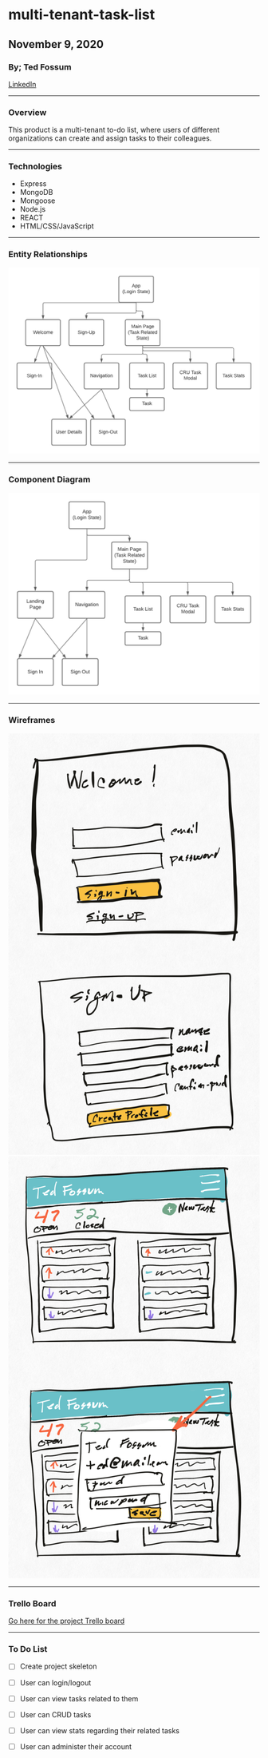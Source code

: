 # multi-tenant-task-list

## November 9, 2020

### By; Ted Fossum

[LinkedIn](https://www.linkedin.com/in/tedfossum/)
***
### Overview
This product is a multi-tenant to-do list, where users of different organizations can create and assign tasks to their colleagues.

***

### Technologies
* Express
* MongoDB
* Mongoose
* Node.js
* REACT
* HTML/CSS/JavaScript
***

### Entity Relationships
![ER Diagram](/ER_Diagram.png)
***
### Component Diagram
![Component Diagram](/Component_Diagram.png)
***

### Wireframes
![Welcome Page](/wf_Welcome.png)
![Main Page](/wf_MainPage.png)
***

### Trello Board
[Go here for the project Trello board](https://trello.com/b/9DC9kJnL/multi-tenant-task-list)
***

### To Do List
 - [ ] Create project skeleton
 - [ ] User can login/logout
 - [ ] User can view tasks related to them
 - [ ] User can CRUD tasks
 - [ ] User can view stats regarding their related tasks
 - [ ] User can administer their account





